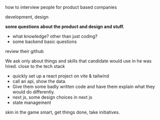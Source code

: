 how to interview people for product based companies

development, design 

**some questions about the product and design and stuff.**

- what knowledge? other than just coding?
- some backend basic questions

review their github

We ask only about things and skills that candidate would use in he was hired.
close to the tech stack

- quickly set up a react project on vite & tailwind
- call an api, show the data.
- Give them some badly written code and have them explain what they would do differently.
- next js, some design choices in next js
- state management


skin in the game
smart, get things done, take initiatives.